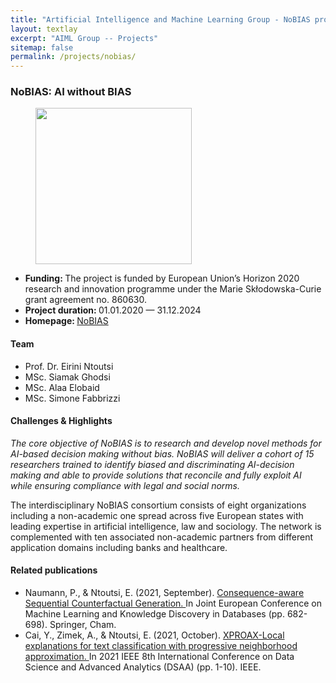 ```yaml
---
title: "Artificial Intelligence and Machine Learning Group - NoBIAS project"
layout: textlay
excerpt: "AIML Group -- Projects"
sitemap: false
permalink: /projects/nobias/
---
```


### NoBIAS: AI without BIAS
<div>
<figure class="fourth">
  <img src="{{ site.url }}{{ site.baseurl }}/images/logopic/logo-nobias.png" style="width: 250px">  
</figure>
</div>

- <b>Funding: </b> The project is funded by European Union’s Horizon 2020 research and innovation programme under the Marie Skłodowska-Curie grant agreement no. 860630.
- <b>Project duration: </b> 01.01.2020 — 31.12.2024
- <b>Homepage: </b> <a href="https://nobias-project.eu/">NoBIAS </a>

#### Team
- Prof. Dr. Eirini Ntoutsi
- MSc. Siamak Ghodsi
- MSc. Alaa Elobaid
- MSc. Simone Fabbrizzi

#### Challenges & Highlights
<i>The core objective of NoBIAS is to research and develop novel methods for AI-based decision making without bias. NoBIAS will deliver a cohort of 15 researchers trained to identify biased and discriminating AI-decision making and able to provide solutions that reconcile and fully exploit AI while ensuring compliance with legal and social norms. </i>

The interdisciplinary NoBIAS consortium consists of eight organizations including a non-academic one spread across five European states with leading expertise in artificial intelligence, law and sociology. The network is complemented with ten associated non-academic partners from different application domains including banks and healthcare.
#### Related publications
- Naumann, P., & Ntoutsi, E. (2021, September). <a href = "https://link.springer.com/chapter/10.1007/978-3-030-86520-7_42">Consequence-aware Sequential Counterfactual Generation. </a> In Joint European Conference on Machine Learning and Knowledge Discovery in Databases (pp. 682-698). Springer, Cham.
- Cai, Y., Zimek, A., & Ntoutsi, E. (2021, October). <a href ="https://doi.org/10.1109/DSAA53316.2021.9564153"> XPROAX-Local explanations for text classification with progressive neighborhood approximation. </a> In 2021 IEEE 8th International Conference on Data Science and Advanced Analytics (DSAA) (pp. 1-10). IEEE.

